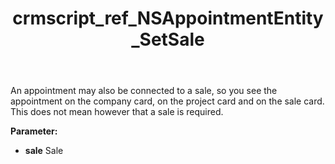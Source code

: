 ﻿---
title: crmscript_ref_NSAppointmentEntity_SetSale
description: NSAppointmentEntity.SetSale(Sale sale)
intellisense: NSAppointmentEntity.SetSale
keywords: NSAppointmentEntity, GetSale
so.topic: reference
---

An appointment may also be connected to a sale, so you see the appointment on the company card, on the project card and on the sale card. This does not mean however that a sale is required.

**Parameter:** 
 - **sale** Sale

